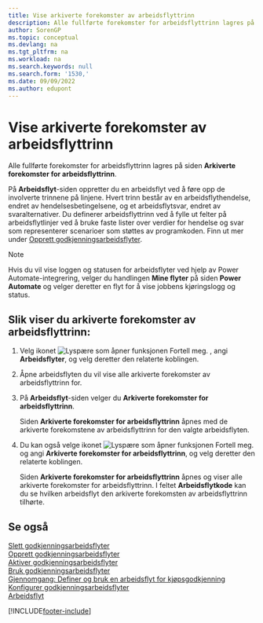 ```yaml
---
title: Vise arkiverte forekomster av arbeidsflyttrinn
description: Alle fullførte forekomster for arbeidsflyttrinn lagres på siden Arkiverte forekomster for arbeidsflyttrinn. Hvert trinn består av en arbeidsflythendelse og et arbeidsflytssvar.
author: SorenGP
ms.topic: conceptual
ms.devlang: na
ms.tgt_pltfrm: na
ms.workload: na
ms.search.keywords: null
ms.search.form: '1530,'
ms.date: 09/09/2022
ms.author: edupont
---
```

# <a name="view-archived-workflow-step-instances"></a><a name="view-archived-workflow-step-instances"></a>Vise arkiverte forekomster av arbeidsflyttrinn

Alle fullførte forekomster for arbeidsflyttrinn lagres på siden **Arkiverte forekomster for arbeidsflyttrinn**.  

På **Arbeidsflyt**-siden oppretter du en arbeidsflyt ved å føre opp de involverte trinnene på linjene. Hvert trinn består av en arbeidsflythendelse, endret av hendelsesbetingelsene, og et arbeidsflytsvar, endret av svaralternativer. Du definerer arbeidsflyttrinn ved å fylle ut felter på arbeidsflytlinjer ved å bruke faste lister over verdier for hendelse og svar som representerer scenarioer som støttes av programkoden. Finn ut mer under [Opprett godkjenningsarbeidsflyter](across-how-to-create-workflows.md).  

> [!NOTE]
> Hvis du vil vise loggen og statusen for arbeidsflyter ved hjelp av Power Automate-integrering, velger du handlingen **Mine flyter** på siden **Power Automate** og velger deretter en flyt for å vise jobbens kjøringslogg og status.

## <a name="to-view-archived-workflow-step-instances"></a><a name="to-view-archived-workflow-step-instances"></a>Slik viser du arkiverte forekomster av arbeidsflyttrinn:

1. Velg ikonet ![Lyspære som åpner funksjonen Fortell meg.](media/ui-search/search_small.png "Fortell hva du vil gjøre") , angi **Arbeidsflyter**, og velg deretter den relaterte koblingen.  
2. Åpne arbeidsflyten du vil vise alle arkiverte forekomster av arbeidsflyttrinn for.  
3. På **Arbeidsflyt**-siden velger du **Arkiverte forekomster for arbeidsflyttrinn**.  

   Siden **Arkiverte forekomster for arbeidsflyttrinn** åpnes med de arkiverte forekomstene av arbeidsflyttrinn for den valgte arbeidsflyten.  
4. Du kan også velge ikonet ![Lyspære som åpner funksjonen Fortell meg.](media/ui-search/search_small.png "Fortell hva du vil gjøre") og angi **Arkiverte forekomster for arbeidsflyttrinn**, og velg deretter den relaterte koblingen.  

   Siden **Arkiverte forekomster for arbeidsflyttrinn** åpnes og viser alle arkiverte forekomster for arbeidsflyttrinn. I feltet **Arbeidsflytkode** kan du se hvilken arbeidsflyt den arkiverte forekomsten av arbeidsflyttrinn tilhørte.  

## <a name="see-also"></a><a name="see-also"></a>Se også

[Slett godkjenningsarbeidsflyter](across-how-to-delete-workflows.md)  
[Opprett godkjenningsarbeidsflyter](across-how-to-create-workflows.md)  
[Aktiver godkjenningsarbeidsflyter](across-how-to-enable-workflows.md)  
[Bruk godkjenningsarbeidsflyter](across-use-workflows.md)  
[Gjennomgang: Definer og bruk en arbeidsflyt for kjøpsgodkjenning](walkthrough-setting-up-and-using-a-purchase-approval-workflow.md)  
[Konfigurer godkjenningsarbeidsflyter](across-set-up-workflows.md)  
[Arbeidsflyt](across-workflow.md)

[!INCLUDE[footer-include](includes/footer-banner.md)]
